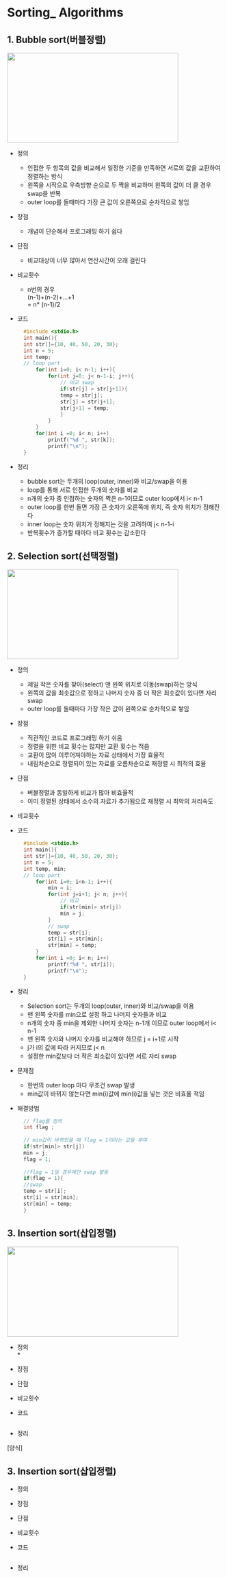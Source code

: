 # Sorting_ Algorithms
## 1. Bubble sort(버블정렬)

<img src="https://user-images.githubusercontent.com/87407504/134512932-0dd23696-0146-4d3a-a726-ba26768067e2.gif" width="400" height="210">

* 정의<br>
	* 인접한 두 항목의 값을 비교해서 일정한 기준을 만족하면 서로의 값을 교환하여 정렬하는 방식<br>
	* 왼쪽을 시작으로 우측방향 순으로 두 짝을 비교하며 왼쪽의 값이 더 클 경우 swap을 반복<br>
	* outer loop를 돌때마다 가장 큰 값이 오른쪽으로 순차적으로 쌓임<br>
* 장점<br>
	* 개념이 단순해서 프로그래밍 하기 쉽다
* 단점<br>
	* 비교대상이 너무 많아서 연산시간이 오래 걸린다

* 비교횟수<br>
	* n번의 경우<br> 
	(n-1)+(n-2)+...+1<br>
	= n* (n-1)/2<br>
* 코드<br>

  ```c
    #include <stdio.h>
    int main(){
    int str[]={10, 40, 50, 20, 30};
    int n = 5;
    int temp;
    // loop part
    	for(int i=0; i< n-1; i++){
    		for(int j=0; j< n-1-i; j++){
				// 비교 swap
				if(str[j] > str[j+1]){
				temp = str[j];
				str[j] = str[j+1];
				str[j+1] = temp;
				}
  			}
  		}
		for(int i =0; i< n; i++)
		    printf("%d ", str[k]);
			printf("\n");
	}
  ```

* 정리<br>
	* bubble sort는 두개의 loop(outer, inner)와 비교/swap을 이용
	* loop를 통해 서로 인접한 두개의 숫자를 비교
	* n개의 숫자 중 인접하는 숫자의 짝은 n-1이므로 outer loop에서 i< n-1
	* outer loop를 한번 돌면 가장 큰 숫자가 오른쪽에 위치, 즉 숫자 위치가 정해진다
	* inner loop는 숫자 위치가 정해지는 것을 고려하여 j< n-1-i
	* 반복횟수가 증가할 때마다 비교 횟수는 감소한다

## 2. Selection sort(선택정렬)

<img src="https://user-images.githubusercontent.com/87407504/134513057-a845cf3c-e5bf-40d1-89dc-745820756de5.gif" width="400" height="210">

* 정의<br>
	* 제일 작은 숫자를 찾아(select) 맨 왼쪽 위치로 이동(swap)하는 방식
	* 왼쪽의 값을 최솟값으로 정하고 나머지 숫자 중 더 작은 최솟값이 있다면 자리 swap
	* outer loop를 돌때마다 가장 작은 값이 왼쪽으로 순차적으로 쌓임
* 장점<br>
	* 직관적인 코드로 프로그래밍 하기 쉬움
	* 정렬을 위한 비교 횟수는 많지만 교환 횟수는 적음
	* 교환이 많이 이루어져야하는 자료 상태에서 가장 효율적
	* 내림차순으로 정렬되어 있는 자료를 오름차순으로 재정렬 시 최적의 효율
* 단점<br>
	* 버블정렬과 동일하게 비교가 많아 비효율적
	* 이미 정렬된 상태에서 소수의 자료가 추가됨으로 재정렬 시 최악의 처리속도
* 비교횟수<br>

* 코드<br>

  ```c
    #include <stdio.h>
    int main(){
    int str[]={10, 40, 50, 20, 30};
    int n = 5;
    int temp, min;
    // loop part
        for(int i=0; i<n-1; i++){
            min = i;
            for(int j=i+1; j< n; j++){
			    // 비교
                if(str[min]> str[j])
                min = j;
            }
            // swap
            temp = str[i];
            str[i] = str[min];
            str[min] = temp;
        }
   	    for(int i =0; i< n; i++)
	        printf("%d ", str[i]);
            printf("\n");
    }
  ```
  
* 정리<br>
	* Selection sort는 두개의 loop(outer, inner)와 비교/swap을 이용
	* 맨 왼쪽 숫자를 min으로 설정 하고 나머지 숫자들과 비교
	* n개의 숫자 중 min을 제외한 나머지 숫자는 n-1개 이므로 outer loop에서 i< n-1
	* 맨 왼쪽 숫자와 나머지 숫자를 비교해야 하므로 j = i+1로 시작
	* j가 i의 값에 따라 커지므로 j< n
	* 설정한 min값보다 더 작은 최소값이 있다면 서로 자리 swap
	
* 문제점<br>
	* 한번의 outer loop 마다 무조건 swap 발생
	* min값이 바뀌지 않는다면 min(i)값에 min(i)값을 넣는 것은 비효율 적임
* 해결방법<br>

  ```c
    // flag를 정의
    int flag ; 
	
    // min값이 바뀌었을 때 flag = 1이라는 값을 부여
    if(str[min]> str[j])
    min = j;
    flag = 1;
				
    //flag = 1일 경우에만 swap 발동
    if(flag = 1){
	//swap
	temp = str[i];
	str[i] = str[min];
	str[min] = temp;
	}
  ``` 

## 3. Insertion sort(삽입정렬)

<img src="https://user-images.githubusercontent.com/87407504/134513124-5dea28e2-7b97-430b-9f7b-303ac372e6ac.gif" width="400" height="210">

* 정의<br>
	* 
* 장점<br>

* 단점<br>

* 비교횟수<br>

* 코드<br>

  ```c
  ```

* 정리<br>



[양식]
## 3. Insertion sort(삽입정렬)
* 정의<br>
* 장점<br>
* 단점<br>
* 비교횟수<br>
* 코드<br>

  ```c
  ```

* 정리<br>
